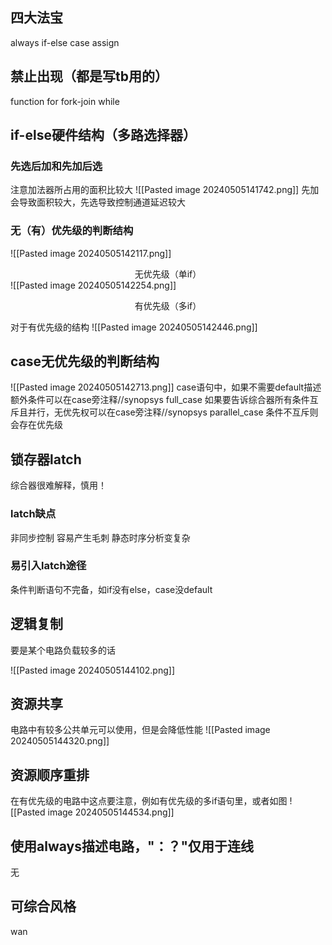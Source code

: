 ## 四大法宝
always
if-else
case
assign

## 禁止出现（都是写tb用的）
function
for
fork-join
while

## if-else硬件结构（多路选择器）
### 先选后加和先加后选
注意加法器所占用的面积比较大
![[Pasted image 20240505141742.png]]
先加会导致面积较大，先选导致控制通道延迟较大
### 无（有）优先级的判断结构
![[Pasted image 20240505142117.png]]<center>无优先级（单if）</center>
![[Pasted image 20240505142254.png]]
<center>有优先级（多if）</center>

对于有优先级的结构
![[Pasted image 20240505142446.png]]

## case无优先级的判断结构
![[Pasted image 20240505142713.png]]
case语句中，如果不需要default描述额外条件可以在case旁注释//synopsys full_case
如果要告诉综合器所有条件互斥且并行，无优先权可以在case旁注释//synopsys parallel_case
条件不互斥则会存在优先级
## 锁存器latch
综合器很难解释，慎用！
### latch缺点
非同步控制
容易产生毛刺
静态时序分析变复杂
### 易引入latch途径
条件判断语句不完备，如if没有else，case没default
## 逻辑复制
要是某个电路负载较多的话

![[Pasted image 20240505144102.png]]
## 资源共享
电路中有较多公共单元可以使用，但是会降低性能
![[Pasted image 20240505144320.png]]
## 资源顺序重排
在有优先级的电路中这点要注意，例如有优先级的多if语句里，或者如图
![[Pasted image 20240505144534.png]]
## 使用always描述电路，"：？"仅用于连线
无
## 可综合风格
wan